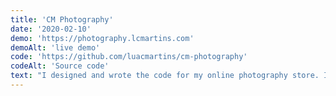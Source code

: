 ```yaml
---
title: 'CM Photography'
date: '2020-02-10'
demo: 'https://photography.lcmartins.com'
demoAlt: 'live demo'
code: 'https://github.com/luacmartins/cm-photography'
codeAlt: 'Source code'
text: "I designed and wrote the code for my online photography store. I used React's Next.js framework and TailwindCSS to stactically generate the front end. State is managed with React's Context API hooks and data with markdown files. Testing is done using Jest. I integrated the app with <a class='link' href='https://www.prodigi.com/print-api/?gclid=Cj0KCQiAtqL-BRC0ARIsAF4K3WHoUNlMuyKLFt9DTi31m41M6T_juJoEdNcBBaz1fw61KQmTnbmNxb0aAjU2EALw_wcB' target='__blank'>Prodigi's API</a> for fulfillment of the prins and canvases, <a class='link' href='https://stripe.com/docs' target='__blank'>Stripe's API</a> for payment processing and <a class='link' href='https://sendgrid.com/docs/for-developers/' target='__blank'>SendGrid API</a> for email confirmations."
---
```


